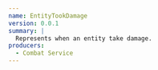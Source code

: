 ```yaml
---
name: EntityTookDamage
version: 0.0.1
summary: |
  Represents when an entity take damage.
producers:
  - Combat Service
---
```


<NodeGraph title="Consumer / Producer Diagram" />
